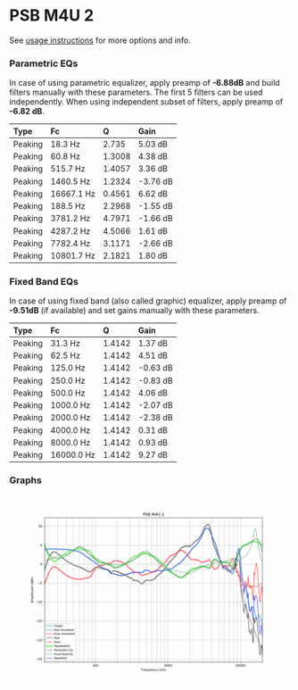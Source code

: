 # PSB M4U 2
See [usage instructions](https://github.com/jaakkopasanen/AutoEq#usage) for more options and info.

### Parametric EQs
In case of using parametric equalizer, apply preamp of **-6.88dB** and build filters manually
with these parameters. The first 5 filters can be used independently.
When using independent subset of filters, apply preamp of **-6.82 dB**.

| Type    | Fc         |      Q | Gain     |
|:--------|:-----------|:-------|:---------|
| Peaking | 18.3 Hz    | 2.735  | 5.03 dB  |
| Peaking | 60.8 Hz    | 1.3008 | 4.38 dB  |
| Peaking | 515.7 Hz   | 1.4057 | 3.36 dB  |
| Peaking | 1460.5 Hz  | 1.2324 | -3.76 dB |
| Peaking | 16667.1 Hz | 0.4561 | 6.62 dB  |
| Peaking | 188.5 Hz   | 2.2968 | -1.55 dB |
| Peaking | 3781.2 Hz  | 4.7971 | -1.66 dB |
| Peaking | 4287.2 Hz  | 4.5066 | 1.61 dB  |
| Peaking | 7782.4 Hz  | 3.1171 | -2.66 dB |
| Peaking | 10801.7 Hz | 2.1821 | 1.80 dB  |

### Fixed Band EQs
In case of using fixed band (also called graphic) equalizer, apply preamp of **-9.51dB**
(if available) and set gains manually with these parameters.

| Type    | Fc         |      Q | Gain     |
|:--------|:-----------|:-------|:---------|
| Peaking | 31.3 Hz    | 1.4142 | 1.37 dB  |
| Peaking | 62.5 Hz    | 1.4142 | 4.51 dB  |
| Peaking | 125.0 Hz   | 1.4142 | -0.63 dB |
| Peaking | 250.0 Hz   | 1.4142 | -0.83 dB |
| Peaking | 500.0 Hz   | 1.4142 | 4.06 dB  |
| Peaking | 1000.0 Hz  | 1.4142 | -2.07 dB |
| Peaking | 2000.0 Hz  | 1.4142 | -2.38 dB |
| Peaking | 4000.0 Hz  | 1.4142 | 0.31 dB  |
| Peaking | 8000.0 Hz  | 1.4142 | 0.93 dB  |
| Peaking | 16000.0 Hz | 1.4142 | 9.27 dB  |

### Graphs
![](./PSB%20M4U%202.png)